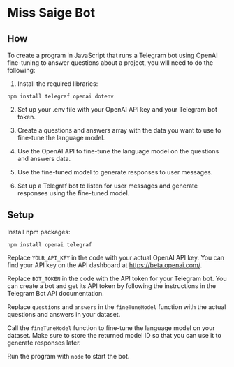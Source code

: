 # Miss Saige Bot

## How

To create a program in JavaScript that runs a Telegram bot using OpenAI fine-tuning to answer questions about a project, you will need to do the following:

1. Install the required libraries:
```
npm install telegraf openai dotenv
```

2. Set up your .env file with your OpenAI API key and your Telegram bot token.

3. Create a questions and answers array with the data you want to use to fine-tune the language model.

4. Use the OpenAI API to fine-tune the language model on the questions and answers data.

5. Use the fine-tuned model to generate responses to user messages.

6. Set up a Telegraf bot to listen for user messages and generate responses using the fine-tuned model.

## Setup

Install npm packages:
```
npm install openai telegraf
```

Replace `YOUR_API_KEY` in the code with your actual OpenAI API key. You can find your API key on the API dashboard at https://beta.openai.com/.

Replace `BOT_TOKEN` in the code with the API token for your Telegram bot. You can create a bot and get its API token by following the instructions in the Telegram Bot API documentation.

Replace `questions` and `answers` in the `fineTuneModel` function with the actual questions and answers in your dataset.

Call the `fineTuneModel` function to fine-tune the language model on your dataset. Make sure to store the returned model ID so that you can use it to generate responses later.

Run the program with `node` to start the bot.